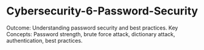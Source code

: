 # Cybersecurity-6-Password-Security
Outcome: Understanding password security and best practices. Key Concepts: Password strength, brute force attack, dictionary attack, authentication, best practices.
